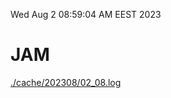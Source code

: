Wed Aug  2 08:59:04 AM EEST 2023
# JAM
<a href='./cache/202308/02_08.log'>./cache/202308/02_08.log</a>
